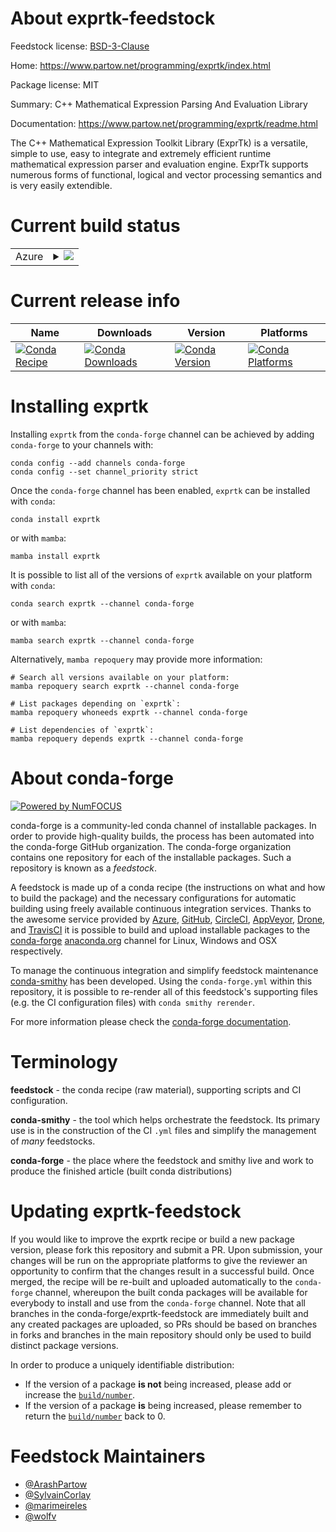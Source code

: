 About exprtk-feedstock
======================

Feedstock license: [BSD-3-Clause](https://github.com/conda-forge/exprtk-feedstock/blob/main/LICENSE.txt)

Home: https://www.partow.net/programming/exprtk/index.html

Package license: MIT

Summary: C++ Mathematical Expression Parsing And Evaluation Library

Documentation: https://www.partow.net/programming/exprtk/readme.html

The C++ Mathematical Expression Toolkit Library (ExprTk) is a
versatile, simple to use, easy to integrate and extremely efficient
runtime mathematical expression parser and evaluation engine. ExprTk
supports numerous forms of functional, logical and vector processing
semantics and is very easily extendible.


Current build status
====================


<table>
    
  <tr>
    <td>Azure</td>
    <td>
      <details>
        <summary>
          <a href="https://dev.azure.com/conda-forge/feedstock-builds/_build/latest?definitionId=15319&branchName=main">
            <img src="https://dev.azure.com/conda-forge/feedstock-builds/_apis/build/status/exprtk-feedstock?branchName=main">
          </a>
        </summary>
        <table>
          <thead><tr><th>Variant</th><th>Status</th></tr></thead>
          <tbody><tr>
              <td>linux_64</td>
              <td>
                <a href="https://dev.azure.com/conda-forge/feedstock-builds/_build/latest?definitionId=15319&branchName=main">
                  <img src="https://dev.azure.com/conda-forge/feedstock-builds/_apis/build/status/exprtk-feedstock?branchName=main&jobName=linux&configuration=linux%20linux_64_" alt="variant">
                </a>
              </td>
            </tr><tr>
              <td>osx_64</td>
              <td>
                <a href="https://dev.azure.com/conda-forge/feedstock-builds/_build/latest?definitionId=15319&branchName=main">
                  <img src="https://dev.azure.com/conda-forge/feedstock-builds/_apis/build/status/exprtk-feedstock?branchName=main&jobName=osx&configuration=osx%20osx_64_" alt="variant">
                </a>
              </td>
            </tr><tr>
              <td>osx_arm64</td>
              <td>
                <a href="https://dev.azure.com/conda-forge/feedstock-builds/_build/latest?definitionId=15319&branchName=main">
                  <img src="https://dev.azure.com/conda-forge/feedstock-builds/_apis/build/status/exprtk-feedstock?branchName=main&jobName=osx&configuration=osx%20osx_arm64_" alt="variant">
                </a>
              </td>
            </tr><tr>
              <td>win_64</td>
              <td>
                <a href="https://dev.azure.com/conda-forge/feedstock-builds/_build/latest?definitionId=15319&branchName=main">
                  <img src="https://dev.azure.com/conda-forge/feedstock-builds/_apis/build/status/exprtk-feedstock?branchName=main&jobName=win&configuration=win%20win_64_" alt="variant">
                </a>
              </td>
            </tr>
          </tbody>
        </table>
      </details>
    </td>
  </tr>
</table>

Current release info
====================

| Name | Downloads | Version | Platforms |
| --- | --- | --- | --- |
| [![Conda Recipe](https://img.shields.io/badge/recipe-exprtk-green.svg)](https://anaconda.org/conda-forge/exprtk) | [![Conda Downloads](https://img.shields.io/conda/dn/conda-forge/exprtk.svg)](https://anaconda.org/conda-forge/exprtk) | [![Conda Version](https://img.shields.io/conda/vn/conda-forge/exprtk.svg)](https://anaconda.org/conda-forge/exprtk) | [![Conda Platforms](https://img.shields.io/conda/pn/conda-forge/exprtk.svg)](https://anaconda.org/conda-forge/exprtk) |

Installing exprtk
=================

Installing `exprtk` from the `conda-forge` channel can be achieved by adding `conda-forge` to your channels with:

```
conda config --add channels conda-forge
conda config --set channel_priority strict
```

Once the `conda-forge` channel has been enabled, `exprtk` can be installed with `conda`:

```
conda install exprtk
```

or with `mamba`:

```
mamba install exprtk
```

It is possible to list all of the versions of `exprtk` available on your platform with `conda`:

```
conda search exprtk --channel conda-forge
```

or with `mamba`:

```
mamba search exprtk --channel conda-forge
```

Alternatively, `mamba repoquery` may provide more information:

```
# Search all versions available on your platform:
mamba repoquery search exprtk --channel conda-forge

# List packages depending on `exprtk`:
mamba repoquery whoneeds exprtk --channel conda-forge

# List dependencies of `exprtk`:
mamba repoquery depends exprtk --channel conda-forge
```


About conda-forge
=================

[![Powered by
NumFOCUS](https://img.shields.io/badge/powered%20by-NumFOCUS-orange.svg?style=flat&colorA=E1523D&colorB=007D8A)](https://numfocus.org)

conda-forge is a community-led conda channel of installable packages.
In order to provide high-quality builds, the process has been automated into the
conda-forge GitHub organization. The conda-forge organization contains one repository
for each of the installable packages. Such a repository is known as a *feedstock*.

A feedstock is made up of a conda recipe (the instructions on what and how to build
the package) and the necessary configurations for automatic building using freely
available continuous integration services. Thanks to the awesome service provided by
[Azure](https://azure.microsoft.com/en-us/services/devops/), [GitHub](https://github.com/),
[CircleCI](https://circleci.com/), [AppVeyor](https://www.appveyor.com/),
[Drone](https://cloud.drone.io/welcome), and [TravisCI](https://travis-ci.com/)
it is possible to build and upload installable packages to the
[conda-forge](https://anaconda.org/conda-forge) [anaconda.org](https://anaconda.org/)
channel for Linux, Windows and OSX respectively.

To manage the continuous integration and simplify feedstock maintenance
[conda-smithy](https://github.com/conda-forge/conda-smithy) has been developed.
Using the ``conda-forge.yml`` within this repository, it is possible to re-render all of
this feedstock's supporting files (e.g. the CI configuration files) with ``conda smithy rerender``.

For more information please check the [conda-forge documentation](https://conda-forge.org/docs/).

Terminology
===========

**feedstock** - the conda recipe (raw material), supporting scripts and CI configuration.

**conda-smithy** - the tool which helps orchestrate the feedstock.
                   Its primary use is in the construction of the CI ``.yml`` files
                   and simplify the management of *many* feedstocks.

**conda-forge** - the place where the feedstock and smithy live and work to
                  produce the finished article (built conda distributions)


Updating exprtk-feedstock
=========================

If you would like to improve the exprtk recipe or build a new
package version, please fork this repository and submit a PR. Upon submission,
your changes will be run on the appropriate platforms to give the reviewer an
opportunity to confirm that the changes result in a successful build. Once
merged, the recipe will be re-built and uploaded automatically to the
`conda-forge` channel, whereupon the built conda packages will be available for
everybody to install and use from the `conda-forge` channel.
Note that all branches in the conda-forge/exprtk-feedstock are
immediately built and any created packages are uploaded, so PRs should be based
on branches in forks and branches in the main repository should only be used to
build distinct package versions.

In order to produce a uniquely identifiable distribution:
 * If the version of a package **is not** being increased, please add or increase
   the [``build/number``](https://docs.conda.io/projects/conda-build/en/latest/resources/define-metadata.html#build-number-and-string).
 * If the version of a package **is** being increased, please remember to return
   the [``build/number``](https://docs.conda.io/projects/conda-build/en/latest/resources/define-metadata.html#build-number-and-string)
   back to 0.

Feedstock Maintainers
=====================

* [@ArashPartow](https://github.com/ArashPartow/)
* [@SylvainCorlay](https://github.com/SylvainCorlay/)
* [@marimeireles](https://github.com/marimeireles/)
* [@wolfv](https://github.com/wolfv/)

